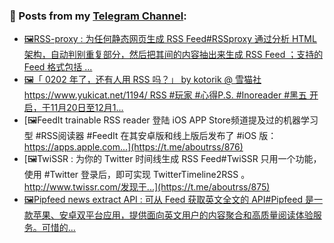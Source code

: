 ### 📰 Posts from my [Telegram Channel](https://t.me/s/aboutrss):
<!-- BLOG-POST-LIST:START -->
- [🖼RSS-proxy : 为任何静态网页生成 RSS Feed#RSSproxy 通过分析 HTML 架构，自动判别重复部分，然后把其间的内容抽出来生成 RSS Feed ；支持的 Feed 格式包括 ...](https://t.me/aboutrss/878)
- [🖼「 0202 年了，还有人用 RSS 吗？」 by kotorik @ 雪猫社https://www.yukicat.net/1194/   RSS #玩家 #心得P.S. #Inoreader #黑五 开启，于11月20日至12月1...](https://t.me/aboutrss/877)
- [🖼FeedIt trainable RSS reader 登陆 iOS APP Store频道提及过的机器学习型 #RSS阅读器 #FeedIt 在其安卓版和线上版后发布了 #iOS 版：https://apps.apple.com...](https://t.me/aboutrss/876)
- [🖼TwiSSR : 为你的 Twitter 时间线生成 RSS Feed#TwiSSR 只用一个功能，使用 #Twitter 登录后，即可实现 TwitterTimeline2RSS 。http://www.twissr.com/发现于...](https://t.me/aboutrss/875)
- [🖼Pipfeed news extract API : 可从 Feed 获取英文全文的 API#Pipfeed 是一款苹果、安卓双平台应用，提供面向英文用户的内容聚合和高质量阅读体验服务。可惜的...](https://t.me/aboutrss/874)
<!-- BLOG-POST-LIST:END -->

<!--
**AboutRSS/AboutRSS** is a ✨ _special_ ✨ repository because its `README.md` (this file) appears on your GitHub profile.

Here are some ideas to get you started:

- 🔭 I’m currently working on ...
- 🌱 I’m currently learning ...
- 👯 I’m looking to collaborate on ...
- 🤔 I’m looking for help with ...
- 💬 Ask me about ...
- 📫 How to reach me: ...
- 😄 Pronouns: ...
- ⚡ Fun fact: ...
-->
